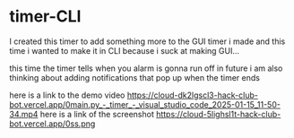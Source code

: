 # timer-CLI

I created this timer to add something more to the GUI timer i made and this time i wanted to make it in CLI because i suck at making GUI...

this time the timer tells when you alarm is gonna run off
in future i am also thinking about adding notifications that pop up when the timer ends

here is a link to the demo video
https://cloud-dk2lgscl3-hack-club-bot.vercel.app/0main.py_-_timer_-_visual_studio_code_2025-01-15_11-50-34.mp4
here is a link of the screenshot
https://cloud-5lighsl1t-hack-club-bot.vercel.app/0ss.png
